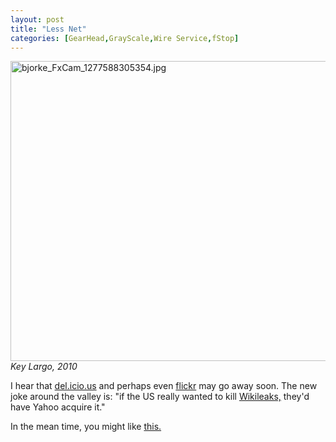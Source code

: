 ```yaml
---
layout: post
title: "Less Net"
categories: [GearHead,GrayScale,Wire Service,fStop]
---
```

<img alt="bjorke_FxCam_1277588305354.jpg" src="http://www.botzilla.com/blog/archives/pix2010/bjorke_FxCam_1277588305354.jpg" width="720" height="480" border="0" align="center" alt="with See See Lo in Key Largo" Title="Key Largow/See See Lo"/><br /><i>Key Largo, 2010</i>

I hear that <a href="http://www.delicious.com/bjorke">del.icio.us</a> and perhaps even <a href="http://www.flickr.com/photos/bjorke/">flickr</a> may go away soon. The new joke around the valley is: "if the US really wanted to kill <a href="http://213.251.145.96/">Wikileaks,</a> they'd have Yahoo acquire it."

In the mean time, you might like <a href="http://www.americansuburbx.com/2009/07/theory-paul-graham-photography-is-easy.html">this.</a>

<!--more-->


